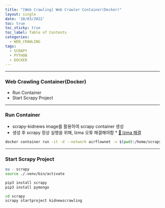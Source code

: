 ```yaml
---
title: "[Web Crawling] Web Crawler Container(Docker)"
layout: single
date: '28/03/2022'
toc: true
toc_sticky: true
toc_label: Table of Contents
categories:
  - WEB_CRAWLING
tags:
  - SCRAPY
  - PYTHON
  - DOCKER
---
```


---
### Web Crawling Container(Docker)
* Run Container
* Start Scrapy Project

---

### Run Container
* scrapy-kidnews image를 활용하여 scrapy container 생성
* 생성 후 scrapy 정상 실행을 위해, lzma 오류 해결해야함 * [🔗 lzma 해결](https://carl020958.github.io/error/docker_error1/)


```bash
docker container run -it -d --network airflownet -v $(pwd):/home/scrapy/scrapy -e LC_ALL=C.UTF-8 --name scrapy scrapy-kidnews:latest
```

---

### Start Scrapy Project
```bash
su - scrapy
source ./.venv/bin/activate

pip3 install scrapy
pip3 install pymongo

cd scrapy
scrapy startproject kidnewscrawling
```

